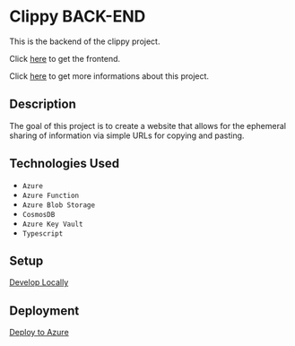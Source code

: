 # Clippy BACK-END

This is the backend of the clippy project.

Click [here](https://github.com/IssamSisbane/clippy-frontend) to get the frontend.

Click [here](https://issamsisbane.github.io/portfolio/en/projects/clippy/) to get more informations about this project.

## Description
The goal of this project is to create a website that allows for the ephemeral sharing of information via simple URLs for copying and pasting.

## Technologies Used

* `Azure`
* `Azure Function`
* `Azure Blob Storage`
* `CosmosDB`
* `Azure Key Vault`
* `Typescript`

## Setup
[Develop Locally](https://learn.microsoft.com/en-us/azure/azure-functions/functions-develop-local)

## Deployment
[Deploy to Azure](https://microsoft.github.io/MicrosoftCloud/tutorials/docs/Automate-Data-Reporting-with-Azure-Functions-and-Power-Automate/Create-and-Deploy-the-Function-App-to-Azure/)
